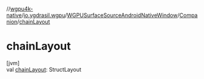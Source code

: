 //[wgpu4k-native](../../../../index.md)/[io.ygdrasil.wgpu](../../index.md)/[WGPUSurfaceSourceAndroidNativeWindow](../index.md)/[Companion](index.md)/[chainLayout](chain-layout.md)

# chainLayout

[jvm]\
val [chainLayout](chain-layout.md): StructLayout